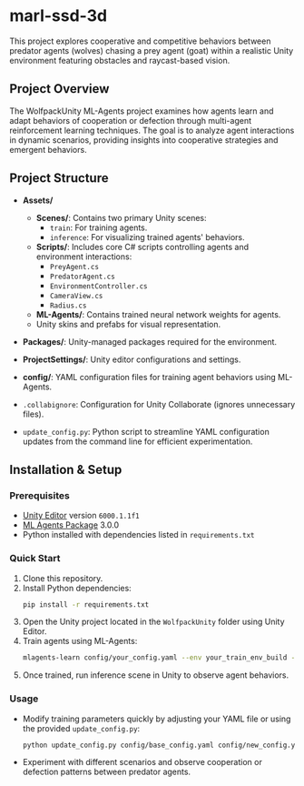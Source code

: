 # marl-ssd-3d

This project explores cooperative and competitive behaviors between predator agents (wolves) chasing a prey agent (goat) within a realistic Unity environment featuring obstacles and raycast-based vision.

## Project Overview

The WolfpackUnity ML-Agents project examines how agents learn and adapt behaviors of cooperation or defection through multi-agent reinforcement learning techniques. The goal is to analyze agent interactions in dynamic scenarios, providing insights into cooperative strategies and emergent behaviors.

## Project Structure

- **Assets/**
  - **Scenes/**: Contains two primary Unity scenes:
    - `train`: For training agents.
    - `inference`: For visualizing trained agents' behaviors.
  - **Scripts/**: Includes core C# scripts controlling agents and environment interactions:
    - `PreyAgent.cs`
    - `PredatorAgent.cs`
    - `EnvironmentController.cs`
    - `CameraView.cs`
    - `Radius.cs`
  - **ML-Agents/**: Contains trained neural network weights for agents.
  - Unity skins and prefabs for visual representation.

- **Packages/**: Unity-managed packages required for the environment.
- **ProjectSettings/**: Unity editor configurations and settings.
- **config/**: YAML configuration files for training agent behaviors using ML-Agents.
- `.collabignore`: Configuration for Unity Collaborate (ignores unnecessary files).
- `update_config.py`: Python script to streamline YAML configuration updates from the command line for efficient experimentation.

## Installation & Setup

### Prerequisites
- [Unity Editor](https://unity.com/fr/releases/editor/whats-new/6000.1.1) version `6000.1.1f1`
- [ML Agents Package](https://docs.unity3d.com/Packages/com.unity.ml-agents@3.0/manual/index.html) 3.0.0
- Python installed with dependencies listed in `requirements.txt`

### Quick Start
1. Clone this repository.
2. Install Python dependencies:
   ```bash
   pip install -r requirements.txt
   ```
3. Open the Unity project located in the `WolfpackUnity` folder using Unity Editor.
4. Train agents using ML-Agents:
    ```bash
    mlagents-learn config/your_config.yaml --env your_train_env_build --run-id run_identifier --no-graphics
    ```
5. Once trained, run inference scene in Unity to observe agent behaviors.

### Usage
- Modify training parameters quickly by adjusting your YAML file or using the provided `update_config.py`:
    ```bash
    python update_config.py config/base_config.yaml config/new_config.yaml --param param_1_name=param_1_value --param param_2_name=param_2_value
    ```
- Experiment with different scenarios and observe cooperation or defection patterns between predator agents.
